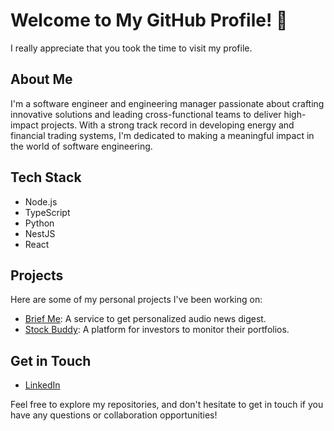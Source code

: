 # Welcome to My GitHub Profile! 👋

I really appreciate that you took the time to visit my profile.

## About Me

I'm a software engineer and engineering manager passionate about crafting innovative solutions and leading cross-functional teams to deliver high-impact projects. With a strong track record in developing energy and financial trading systems, I'm dedicated to making a meaningful impact in the world of software engineering.

## Tech Stack

- Node.js
- TypeScript
- Python
- NestJS
- React

## Projects

Here are some of my personal projects I've been working on:

- [Brief Me](https://github.com/horvathmarton/brief-me-api): A service to get personalized audio news digest.
- [Stock Buddy](https://github.com/horvathmarton/stock-buddy-dashboard): A platform for investors to monitor their portfolios.

## Get in Touch

- [LinkedIn](https://www.linkedin.com/in/horvath-marton/)

Feel free to explore my repositories, and don't hesitate to get in touch if you have any questions or collaboration opportunities!
